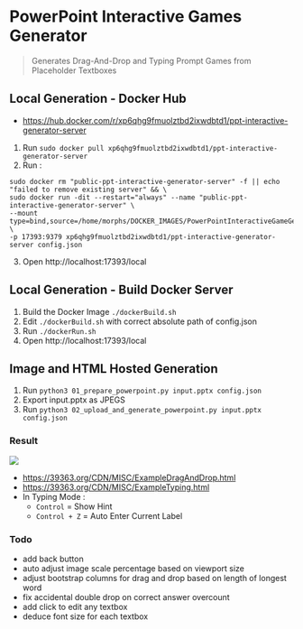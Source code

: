 # PowerPoint Interactive Games Generator
> Generates Drag-And-Drop and Typing Prompt Games from Placeholder Textboxes

## Local Generation - Docker Hub
- https://hub.docker.com/r/xp6qhg9fmuolztbd2ixwdbtd1/ppt-interactive-generator-server
1. Run `sudo docker pull xp6qhg9fmuolztbd2ixwdbtd1/ppt-interactive-generator-server`
2. Run :
```
sudo docker rm "public-ppt-interactive-generator-server" -f || echo "failed to remove existing server" && \
sudo docker run -dit --restart="always" --name "public-ppt-interactive-generator-server" \
--mount type=bind,source=/home/morphs/DOCKER_IMAGES/PowerPointInteractiveGameGenerator/config.json,target=/home/config.json \
-p 17393:9379 xp6qhg9fmuolztbd2ixwdbtd1/ppt-interactive-generator-server config.json
```
3. Open http://localhost:17393/local

## Local Generation - Build Docker Server

1. Build the Docker Image `./dockerBuild.sh`
2. Edit `./dockerBuild.sh` with correct absolute path of config.json
3. Run `./dockerRun.sh`
4. Open http://localhost:17393/local

## Image and HTML Hosted Generation

1. Run `python3 01_prepare_powerpoint.py input.pptx config.json`
2. Export input.pptx as JPEGS
4. Run `python3 02_upload_and_generate_powerpoint.py input.pptx config.json`

### Result

![](https://39363.org/IMAGE_BUCKET/1636526211492-992772358.png)

- https://39363.org/CDN/MISC/ExampleDragAndDrop.html
- https://39363.org/CDN/MISC/ExampleTyping.html
- In Typing Mode :
	- `Control` = Show Hint
	- `Control + Z` = Auto Enter Current Label

### Todo

- add back button
- auto adjust image scale percentage based on viewport size
- adjust bootstrap columns for drag and drop based on length of longest word
- fix accidental double drop on correct answer overcount
- add click to edit any textbox
- deduce font size for each textbox
